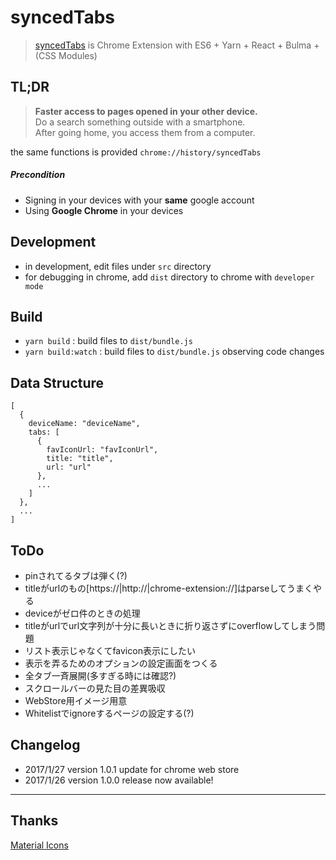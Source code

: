 # syncedTabs
> [syncedTabs](https://chrome.google.com/webstore/detail/syncedtabs/pidbmkbopopclkdjflnlcgnefcifdmno) is Chrome Extension with ES6 + Yarn + React + Bulma + (CSS Modules)


## TL;DR
> __Faster access to pages opened in your other device.__  
Do a search something outside with a smartphone.  
After going home, you access them from a computer.

the same functions is provided `chrome://history/syncedTabs`  
##### Precondition
* Signing in your devices with your __same__ google account
* Using __Google Chrome__ in your devices


## Development
* in development, edit files under `src` directory
* for debugging in chrome, add `dist` directory to chrome with `developer mode`


## Build
* `yarn build` : build files to `dist/bundle.js`
* `yarn build:watch` : build files to `dist/bundle.js` observing code changes


## Data Structure
```
[
  {
    deviceName: "deviceName",
    tabs: [
      {
        favIconUrl: "favIconUrl",
        title: "title",
        url: "url"
      },
      ...
    ]
  },
  ...
]
```


## ToDo
* pinされてるタブは弾く(?)
* titleがurlのもの[https://|http://|chrome-extension://]はparseしてうまくやる
* deviceがゼロ件のときの処理
* titleがurlでurl文字列が十分に長いときに折り返さずにoverflowしてしまう問題
* リスト表示じゃなくてfavicon表示にしたい
* 表示を弄るためのオプションの設定画面をつくる
* 全タブ一斉展開(多すぎる時には確認?)
* スクロールバーの見た目の差異吸収
* WebStore用イメージ用意
* Whitelistでignoreするページの設定する(?)


## Changelog
- 2017/1/27 version 1.0.1 update for chrome web store
- 2017/1/26 version 1.0.0 release now available!

-------------

## Thanks
[Material Icons](https://www.google.com/design/icons/)
